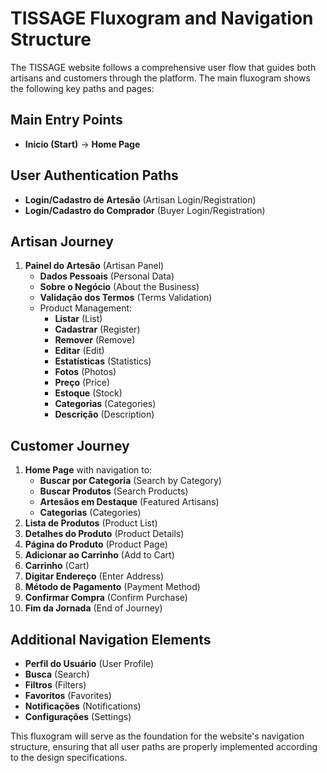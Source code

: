 # TISSAGE Fluxogram and Navigation Structure

The TISSAGE website follows a comprehensive user flow that guides both artisans and customers through the platform. The main fluxogram shows the following key paths and pages:

## Main Entry Points
- **Inicio (Start)** → **Home Page**

## User Authentication Paths
- **Login/Cadastro de Artesão** (Artisan Login/Registration)
- **Login/Cadastro do Comprador** (Buyer Login/Registration)

## Artisan Journey
1. **Painel do Artesão** (Artisan Panel)
   - **Dados Pessoais** (Personal Data)
   - **Sobre o Negócio** (About the Business)
   - **Validação dos Termos** (Terms Validation)
   - Product Management:
     - **Listar** (List)
     - **Cadastrar** (Register)
     - **Remover** (Remove)
     - **Editar** (Edit)
     - **Estatísticas** (Statistics)
     - **Fotos** (Photos)
     - **Preço** (Price)
     - **Estoque** (Stock)
     - **Categorias** (Categories)
     - **Descrição** (Description)

## Customer Journey
1. **Home Page** with navigation to:
   - **Buscar por Categoria** (Search by Category)
   - **Buscar Produtos** (Search Products)
   - **Artesãos em Destaque** (Featured Artisans)
   - **Categorias** (Categories)
2. **Lista de Produtos** (Product List)
3. **Detalhes do Produto** (Product Details)
4. **Página do Produto** (Product Page)
5. **Adicionar ao Carrinho** (Add to Cart)
6. **Carrinho** (Cart)
7. **Digitar Endereço** (Enter Address)
8. **Método de Pagamento** (Payment Method)
9. **Confirmar Compra** (Confirm Purchase)
10. **Fim da Jornada** (End of Journey)

## Additional Navigation Elements
- **Perfil do Usuário** (User Profile)
- **Busca** (Search)
- **Filtros** (Filters)
- **Favoritos** (Favorites)
- **Notificações** (Notifications)
- **Configurações** (Settings)

This fluxogram will serve as the foundation for the website's navigation structure, ensuring that all user paths are properly implemented according to the design specifications.

